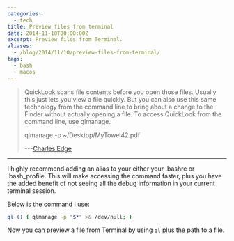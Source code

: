 ```yaml
---
categories:
  - tech
title: Preview files from terminal
date: 2014-11-10T00:00:00Z
excerpt: Preview files from Terminal.
aliases:
  - /blog/2014/11/10/preview-files-from-terminal/
tags:
  - bash
  - macos
---
```


> QuickLook scans file contents before you open those files. Usually this just lets you view a file quickly. But you can also use this same technology from the command line to bring about a change to the Finder without actually opening a file. To access QuickLook from the command line, use qlmanage.
>
> qlmanage -p ~/Desktop/MyTowel42.pdf
>
> ---[Charles Edge](http://krypted.com/mac-security/qlmanage/)

---

I highly recommend adding an alias to your either your .bashrc or .bash_profile. This will make accessing the command faster, plus you have the added benefit of not seeing all the debug information in your current terminal session.

Below is the command I use:

```bash
ql () { qlmanage -p "$*" >& /dev/null; }
```

Now you can preview a file from Terminal by using `ql` plus the path to a file.
